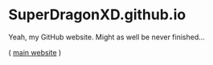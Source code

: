 # SuperDragonXD.github.io
Yeah, my GitHub website. Might as well be never finished...

( [main website](https://superdragonxd.rf.gd) )
